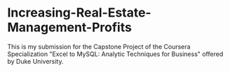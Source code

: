 # Increasing-Real-Estate-Management-Profits
This is my submission for the Capstone Project of the Coursera Specialization "Excel to MySQL: Analytic Techniques for Business" offered by Duke University.

